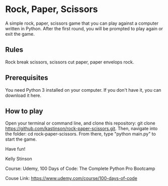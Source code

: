 # Rock, Paper, Scissors

A simple rock, paper, scissors game that you can play against a computer written in Python. After the first round, you will be prompted to play again or exit the game.

## Rules

Rock break scissors, scissors cut paper, paper envelops rock.

## Prerequisites

You need Python 3 installed on your computer. If you don't have it, you can download it here.

## How to play

Open your terminal or command line, and clone this repository: git clone https://github.com/kastinson/rock-paper-scissors.git. Then, navigate into the folder: cd rock-paper-scissors. From there, type "python main.py" to start the game.

Have fun!

Kelly Stinson

Course: Udemy, 100 Days of Code: The Complete Python Pro Bootcamp

Couse Link: https://www.udemy.com/course/100-days-of-code
